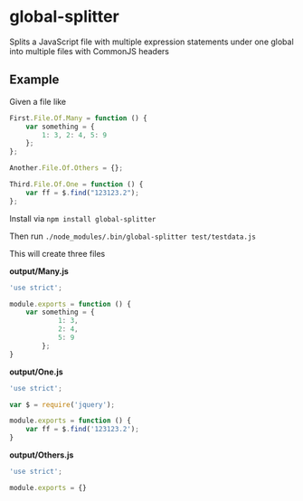 global-splitter
===============

Splits a JavaScript file with multiple expression statements under one global into multiple files with CommonJS headers

Example
------

Given a file like

```javascript
First.File.Of.Many = function () {
    var something = {
        1: 3, 2: 4, 5: 9
    };
};

Another.File.Of.Others = {};

Third.File.Of.One = function () {
    var ff = $.find("123123.2");
};
```

Install via `npm install global-splitter`

Then run `./node_modules/.bin/global-splitter test/testdata.js`

This will create three files

__output/Many.js__
```javascript
'use strict';

module.exports = function () {
    var something = {
            1: 3,
            2: 4,
            5: 9
        };
}
```

__output/One.js__

```javascript
'use strict';

var $ = require('jquery');

module.exports = function () {
    var ff = $.find('123123.2');
}
```

__output/Others.js__

```javascript
'use strict';

module.exports = {}
```
